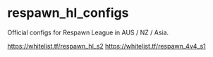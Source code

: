 # respawn_hl_configs
Official configs for Respawn League in AUS / NZ / Asia.

https://whitelist.tf/respawn_hl_s2
https://whitelist.tf/respawn_4v4_s1
